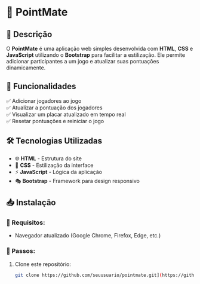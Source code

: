 # 🚀 PointMate

## 📝 Descrição
O **PointMate** é uma aplicação web simples desenvolvida com **HTML**, **CSS** e **JavaScript** utilizando o **Bootstrap** para facilitar a estilização. Ele permite adicionar participantes a um jogo e atualizar suas pontuações dinamicamente.

## 🎯 Funcionalidades
✅ Adicionar jogadores ao jogo  
✅ Atualizar a pontuação dos jogadores  
✅ Visualizar um placar atualizado em tempo real  
✅ Resetar pontuações e reiniciar o jogo  

## 🛠️ Tecnologias Utilizadas
- 🌐 **HTML** - Estrutura do site
- 🎨 **CSS** - Estilização da interface
- ⚡ **JavaScript** - Lógica da aplicação
- 🎭 **Bootstrap** - Framework para design responsivo

## 📥 Instalação
### 📌 Requisitos:
- Navegador atualizado (Google Chrome, Firefox, Edge, etc.)

### 📂 Passos:
1. Clone este repositório:
   ```bash
   git clone https://github.com/seuusuario/pointmate.git](https://github.com/devlucasmart/pointmate.git
